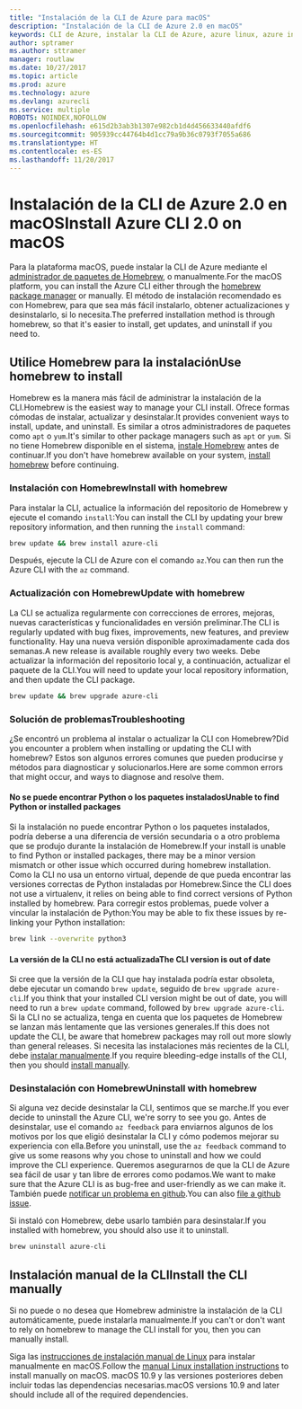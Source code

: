 ```yaml
---
title: "Instalación de la CLI de Azure para macOS"
description: "Instalación de la CLI de Azure 2.0 en macOS"
keywords: CLI de Azure, instalar la CLI de Azure, azure linux, azure instalar macOS
author: sptramer
ms.author: sttramer
manager: routlaw
ms.date: 10/27/2017
ms.topic: article
ms.prod: azure
ms.technology: azure
ms.devlang: azurecli
ms.service: multiple
ROBOTS: NOINDEX,NOFOLLOW
ms.openlocfilehash: e615d2b3ab3b1307e982cb1d4d456633440afdf6
ms.sourcegitcommit: 905939cc44764b4d1cc79a9b36c0793f7055a686
ms.translationtype: HT
ms.contentlocale: es-ES
ms.lasthandoff: 11/20/2017
---
```

# <a name="install-azure-cli-20-on-macos"></a><span data-ttu-id="e8aa9-104">Instalación de la CLI de Azure 2.0 en macOS</span><span class="sxs-lookup"><span data-stu-id="e8aa9-104">Install Azure CLI 2.0 on macOS</span></span>

<span data-ttu-id="e8aa9-105">Para la plataforma macOS, puede instalar la CLI de Azure mediante el [administrador de paquetes de Homebrew](http://brew.sh), o manualmente.</span><span class="sxs-lookup"><span data-stu-id="e8aa9-105">For the macOS platform, you can install the Azure CLI either through the [homebrew package manager](http://brew.sh) or manually.</span></span> <span data-ttu-id="e8aa9-106">El método de instalación recomendado es con Homebrew, para que sea más fácil instalarlo, obtener actualizaciones y desinstalarlo, si lo necesita.</span><span class="sxs-lookup"><span data-stu-id="e8aa9-106">The preferred installation method is through homebrew, so that it's easier to install, get updates, and uninstall if you need to.</span></span>

## <a name="use-homebrew-to-install"></a><span data-ttu-id="e8aa9-107">Utilice Homebrew para la instalación</span><span class="sxs-lookup"><span data-stu-id="e8aa9-107">Use homebrew to install</span></span>

<span data-ttu-id="e8aa9-108">Homebrew es la manera más fácil de administrar la instalación de la CLI.</span><span class="sxs-lookup"><span data-stu-id="e8aa9-108">Homebrew is the easiest way to manage your CLI install.</span></span> <span data-ttu-id="e8aa9-109">Ofrece formas cómodas de instalar, actualizar y desinstalar.</span><span class="sxs-lookup"><span data-stu-id="e8aa9-109">It provides convenient ways to install, update, and uninstall.</span></span> <span data-ttu-id="e8aa9-110">Es similar a otros administradores de paquetes como `apt` o `yum`.</span><span class="sxs-lookup"><span data-stu-id="e8aa9-110">It's similar to other package managers such as `apt` or `yum`.</span></span>
<span data-ttu-id="e8aa9-111">Si no tiene Homebrew disponible en el sistema, [instale Homebrew](https://docs.brew.sh/Installation.html) antes de continuar.</span><span class="sxs-lookup"><span data-stu-id="e8aa9-111">If you don't have homebrew available on your system, [install homebrew](https://docs.brew.sh/Installation.html) before continuing.</span></span>

### <a name="install-with-homebrew"></a><span data-ttu-id="e8aa9-112">Instalación con Homebrew</span><span class="sxs-lookup"><span data-stu-id="e8aa9-112">Install with homebrew</span></span>

<span data-ttu-id="e8aa9-113">Para instalar la CLI, actualice la información del repositorio de Homebrew y ejecute el comando `install`:</span><span class="sxs-lookup"><span data-stu-id="e8aa9-113">You can install the CLI by updating your brew repository information, and then running the `install` command:</span></span>

```bash
brew update && brew install azure-cli
```

<span data-ttu-id="e8aa9-114">Después, ejecute la CLI de Azure con el comando `az`.</span><span class="sxs-lookup"><span data-stu-id="e8aa9-114">You can then run the Azure CLI with the `az` command.</span></span>

### <a name="update-with-homebrew"></a><span data-ttu-id="e8aa9-115">Actualización con Homebrew</span><span class="sxs-lookup"><span data-stu-id="e8aa9-115">Update with homebrew</span></span>

<span data-ttu-id="e8aa9-116">La CLI se actualiza regularmente con correcciones de errores, mejoras, nuevas características y funcionalidades en versión preliminar.</span><span class="sxs-lookup"><span data-stu-id="e8aa9-116">The CLI is regularly updated with bug fixes, improvements, new features, and preview functionality.</span></span> <span data-ttu-id="e8aa9-117">Hay una nueva versión disponible aproximadamente cada dos semanas.</span><span class="sxs-lookup"><span data-stu-id="e8aa9-117">A new release is available roughly every two weeks.</span></span> <span data-ttu-id="e8aa9-118">Debe actualizar la información del repositorio local y, a continuación, actualizar el paquete de la CLI.</span><span class="sxs-lookup"><span data-stu-id="e8aa9-118">You will need to update your local repository information, and then update the CLI package.</span></span>

```bash
brew update && brew upgrade azure-cli
```

### <a name="troubleshooting"></a><span data-ttu-id="e8aa9-119">Solución de problemas</span><span class="sxs-lookup"><span data-stu-id="e8aa9-119">Troubleshooting</span></span>

<span data-ttu-id="e8aa9-120">¿Se encontró un problema al instalar o actualizar la CLI con Homebrew?</span><span class="sxs-lookup"><span data-stu-id="e8aa9-120">Did you encounter a problem when installing or updating the CLI with homebrew?</span></span> <span data-ttu-id="e8aa9-121">Estos son algunos errores comunes que pueden producirse y métodos para diagnosticar y solucionarlos.</span><span class="sxs-lookup"><span data-stu-id="e8aa9-121">Here are some common errors that might occur, and ways to diagnose and resolve them.</span></span>

#### <a name="unable-to-find-python-or-installed-packages"></a><span data-ttu-id="e8aa9-122">No se puede encontrar Python o los paquetes instalados</span><span class="sxs-lookup"><span data-stu-id="e8aa9-122">Unable to find Python or installed packages</span></span>

<span data-ttu-id="e8aa9-123">Si la instalación no puede encontrar Python o los paquetes instalados, podría deberse a una diferencia de versión secundaria o a otro problema que se produjo durante la instalación de Homebrew.</span><span class="sxs-lookup"><span data-stu-id="e8aa9-123">If your install is unable to find Python or installed packages, there may be a minor version mismatch or other issue which occurred during homebrew installation.</span></span> <span data-ttu-id="e8aa9-124">Como la CLI no usa un entorno virtual, depende de que pueda encontrar las versiones correctas de Python instaladas por Homebrew.</span><span class="sxs-lookup"><span data-stu-id="e8aa9-124">Since the CLI does not use a virtualenv, it relies on being able to find correct versions of Python installed by homebrew.</span></span> <span data-ttu-id="e8aa9-125">Para corregir estos problemas, puede volver a vincular la instalación de Python:</span><span class="sxs-lookup"><span data-stu-id="e8aa9-125">You may be able to fix these issues by re-linking your Python installation:</span></span>

```bash
brew link --overwrite python3
```

#### <a name="the-cli-version-is-out-of-date"></a><span data-ttu-id="e8aa9-126">La versión de la CLI no está actualizada</span><span class="sxs-lookup"><span data-stu-id="e8aa9-126">The CLI version is out of date</span></span>

<span data-ttu-id="e8aa9-127">Si cree que la versión de la CLI que hay instalada podría estar obsoleta, debe ejecutar un comando `brew update`, seguido de `brew upgrade azure-cli`.</span><span class="sxs-lookup"><span data-stu-id="e8aa9-127">If you think that your installed CLI version might be out of date, you will need to run a `brew update` command, followed by `brew upgrade azure-cli`.</span></span> <span data-ttu-id="e8aa9-128">Si la CLI no se actualiza, tenga en cuenta que los paquetes de Homebrew se lanzan más lentamente que las versiones generales.</span><span class="sxs-lookup"><span data-stu-id="e8aa9-128">If this does not update the CLI, be aware that homebrew packages may roll out more slowly than general releases.</span></span> <span data-ttu-id="e8aa9-129">Si necesita las instalaciones más recientes de la CLI, debe [instalar manualmente](#manage-the-cli-manually).</span><span class="sxs-lookup"><span data-stu-id="e8aa9-129">If you require bleeding-edge installs of the CLI, then you should [install manually](#manage-the-cli-manually).</span></span>

### <a name="uninstall-with-homebrew"></a><span data-ttu-id="e8aa9-130">Desinstalación con Homebrew</span><span class="sxs-lookup"><span data-stu-id="e8aa9-130">Uninstall with homebrew</span></span>

<span data-ttu-id="e8aa9-131">Si alguna vez decide desinstalar la CLI, sentimos que se marche.</span><span class="sxs-lookup"><span data-stu-id="e8aa9-131">If you ever decide to uninstall the Azure CLI, we're sorry to see you go.</span></span> <span data-ttu-id="e8aa9-132">Antes de desinstalar, use el comando `az feedback` para enviarnos algunos de los motivos por los que eligió desinstalar la CLI y cómo podemos mejorar su experiencia con ella.</span><span class="sxs-lookup"><span data-stu-id="e8aa9-132">Before you uninstall, use the `az feedback` command to give us some reasons why you chose to uninstall and how we could improve the CLI experience.</span></span> <span data-ttu-id="e8aa9-133">Queremos asegurarnos de que la CLI de Azure sea fácil de usar y tan libre de errores como podamos.</span><span class="sxs-lookup"><span data-stu-id="e8aa9-133">We want to make sure that the Azure CLI is as bug-free and user-friendly as we can make it.</span></span> <span data-ttu-id="e8aa9-134">También puede [notificar un problema en github](https://github.com/Azure/azure-cli/issues).</span><span class="sxs-lookup"><span data-stu-id="e8aa9-134">You can also [file a github issue](https://github.com/Azure/azure-cli/issues).</span></span>

<span data-ttu-id="e8aa9-135">Si instaló con Homebrew, debe usarlo también para desinstalar.</span><span class="sxs-lookup"><span data-stu-id="e8aa9-135">If you installed with homebrew, you should also use it to uninstall.</span></span>

```bash
brew uninstall azure-cli
```

## <a name="install-the-cli-manually"></a><span data-ttu-id="e8aa9-136">Instalación manual de la CLI</span><span class="sxs-lookup"><span data-stu-id="e8aa9-136">Install the CLI manually</span></span>

<span data-ttu-id="e8aa9-137">Si no puede o no desea que Homebrew administre la instalación de la CLI automáticamente, puede instalarla manualmente.</span><span class="sxs-lookup"><span data-stu-id="e8aa9-137">If you can't or don't want to rely on homebrew to manage the CLI install for you, then you can manually install.</span></span>

<span data-ttu-id="e8aa9-138">Siga las [instrucciones de instalación manual de Linux](install-azure-cli-linux.md) para instalar manualmente en macOS.</span><span class="sxs-lookup"><span data-stu-id="e8aa9-138">Follow the [manual Linux installation instructions](install-azure-cli-linux.md) to install manually on macOS.</span></span> <span data-ttu-id="e8aa9-139">macOS 10.9 y las versiones posteriores deben incluir todas las dependencias necesarias.</span><span class="sxs-lookup"><span data-stu-id="e8aa9-139">macOS versions 10.9 and later should include all of the required dependencies.</span></span>

